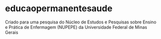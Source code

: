 educaopermanentesaude
=====================

Criado para uma pesquisa do Núcleo de Estudos e Pesquisas sobre Ensino e Prática de Enfermagem (NUPEPE) da Universidade Federal de Minas Gerais

